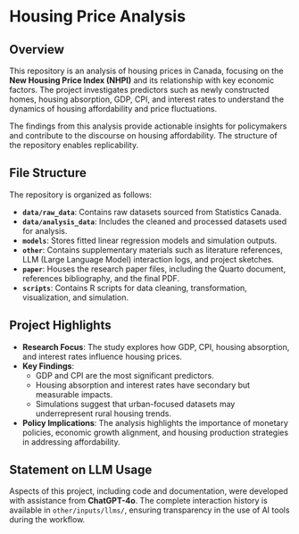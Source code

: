 # Housing Price Analysis

## Overview

This repository is an analysis of housing prices in Canada, focusing on the **New Housing Price Index (NHPI)** and its relationship with key economic factors. The project investigates predictors such as newly constructed homes, housing absorption, GDP, CPI, and interest rates to understand the dynamics of housing affordability and price fluctuations.

The findings from this analysis provide actionable insights for policymakers and contribute to the discourse on housing affordability. The structure of the repository enables replicability.

## File Structure

The repository is organized as follows:

- **`data/raw_data`**: Contains raw datasets sourced from Statistics Canada.
- **`data/analysis_data`**: Includes the cleaned and processed datasets used for analysis.
- **`models`**: Stores fitted linear regression models and simulation outputs.
- **`other`**: Contains supplementary materials such as literature references, LLM (Large Language Model) interaction logs, and project sketches.
- **`paper`**: Houses the research paper files, including the Quarto document, references bibliography, and the final PDF.
- **`scripts`**: Contains R scripts for data cleaning, transformation, visualization, and simulation.

## Project Highlights

- **Research Focus**: The study explores how GDP, CPI, housing absorption, and interest rates influence housing prices.
- **Key Findings**: 
  - GDP and CPI are the most significant predictors.
  - Housing absorption and interest rates have secondary but measurable impacts.
  - Simulations suggest that urban-focused datasets may underrepresent rural housing trends.
- **Policy Implications**: The analysis highlights the importance of monetary policies, economic growth alignment, and housing production strategies in addressing affordability.

## Statement on LLM Usage

Aspects of this project, including code and documentation, were developed with assistance from **ChatGPT-4o**. The complete interaction history is available in `other/inputs/llms/`, ensuring transparency in the use of AI tools during the workflow.
